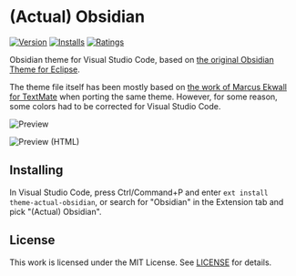 # (Actual) Obsidian

[![Version](https://vsmarketplacebadge.apphb.com/version/zehfernando.theme-actual-obsidian.svg)](https://marketplace.visualstudio.com/items?itemName=zehfernando.theme-actual-obsidian) [![Installs](https://vsmarketplacebadge.apphb.com/installs/zehfernando.theme-actual-obsidian.svg)](https://marketplace.visualstudio.com/items?itemName=zehfernando.theme-actual-obsidian) [![Ratings](https://vsmarketplacebadge.apphb.com/rating/zehfernando.theme-actual-obsidian.svg)](https://marketplace.visualstudio.com/items?itemName=zehfernando.theme-actual-obsidian)

Obsidian theme for Visual Studio Code, based on [the original Obsidian Theme for Eclipse](http://www.eclipsecolorthemes.org/?view=theme&id=21).

The theme file itself has been mostly based on [the work of Marcus Ekwall for TextMate](https://github.com/mekwall/obsidian-color-scheme) when porting the same theme. However, for some reason, some colors had to be corrected for Visual Studio Code.

![Preview](https://github.com/zeh/vsc-theme-obsidian/raw/master/preview.png)

![Preview (HTML)](https://github.com/zeh/vsc-theme-obsidian/raw/master/preview-html.png)

## Installing

In Visual Studio Code, press Ctrl/Command+P and enter `ext install theme-actual-obsidian`, or search for "Obsidian" in the Extension tab and pick "(Actual) Obsidian".

## License

This work is licensed under the MIT License. See [LICENSE](https://github.com/zeh/vsc-theme-obsidian/blob/master/LICENSE) for details.

